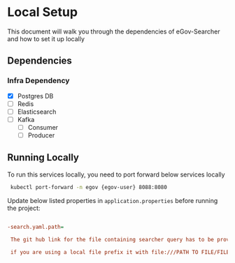 # Local Setup

This document will walk you through the dependencies of eGov-Searcher and how to set it up locally

## Dependencies

### Infra Dependency

- [X] Postgres DB
- [ ] Redis
- [ ] Elasticsearch
- [ ] Kafka
  - [ ] Consumer
  - [ ] Producer

## Running Locally

To run this services locally, you need to port forward below services locally

```bash
 kubectl port-forward -n egov {egov-user} 8088:8080

``` 

Update below listed properties in `application.properties` before running the project:

```ini

-search.yaml.path=

 The git hub link for the file containing searcher query has to be provided here
 
 if you are using a local file prefix it with file:///PATH TO FILE/FILENAME
```
